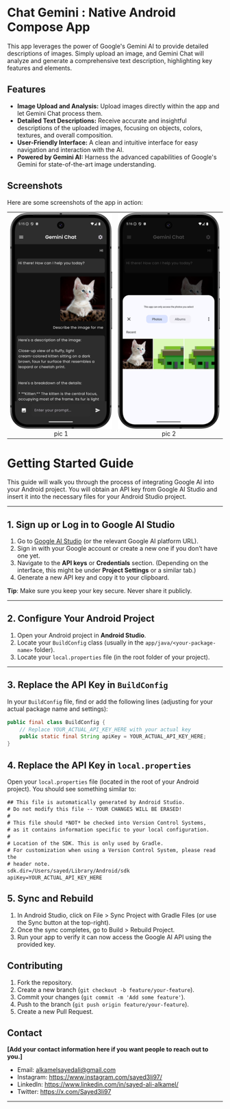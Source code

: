 # Chat Gemini : Native Android Compose App
This app leverages the power of Google's Gemini AI to provide detailed descriptions of images. Simply upload an image, and Gemini Chat will analyze and generate a comprehensive text description, highlighting key features and elements.

## Features

* **Image Upload and Analysis:** Upload images directly within the app and let Gemini Chat process them.
* **Detailed Text Descriptions:** Receive accurate and insightful descriptions of the uploaded images, focusing on objects, colors, textures, and overall composition.
* **User-Friendly Interface:** A clean and intuitive interface for easy navigation and interaction with the AI.
* **Powered by Gemini AI:** Harness the advanced capabilities of Google's Gemini for state-of-the-art image understanding.

## Screenshots

Here are some screenshots of the app in action:
<table>
  <tr>
    <td align="center">
      <img src="screenshots/fullapp.png" width="300" alt="Screenshot of Loading State">
      <br>pic 1
    </td>
    <td align="center">
      <img src="screenshots/imagepicker.png" width="300" alt="Screenshot of Liked State">
      <br>pic 2
  </tr>
</table>

# Getting Started Guide

This guide will walk you through the process of integrating Google AI into your Android project. You will obtain an API key from Google AI Studio and insert it into the necessary files for your Android Studio project.

---

## 1. Sign up or Log in to Google AI Studio

1. Go to [Google AI Studio](https://ai.google) (or the relevant Google AI platform URL).
2. Sign in with your Google account or create a new one if you don’t have one yet.
3. Navigate to the **API keys** or **Credentials** section. (Depending on the interface, this might be under **Project Settings** or a similar tab.)
4. Generate a new API key and copy it to your clipboard.

**Tip**: Make sure you keep your key secure. Never share it publicly.

---

## 2. Configure Your Android Project

1. Open your Android project in **Android Studio**.
2. Locate your `BuildConfig` class (usually in the `app/java/<your-package-name>` folder).
3. Locate your `local.properties` file (in the root folder of your project).

---

## 3. Replace the API Key in `BuildConfig`

In your `BuildConfig` file, find or add the following lines (adjusting for your actual package name and settings):

```java
public final class BuildConfig {
    // Replace YOUR_ACTUAL_API_KEY_HERE with your actual key
    public static final String apiKey = YOUR_ACTUAL_API_KEY_HERE;
}
```
## 4. Replace the API Key in `local.properties`

Open your `local.properties` file (located in the root of your Android project). You should see something similar to:

```properties
## This file is automatically generated by Android Studio.
# Do not modify this file -- YOUR CHANGES WILL BE ERASED!
#
# This file should *NOT* be checked into Version Control Systems,
# as it contains information specific to your local configuration.
#
# Location of the SDK. This is only used by Gradle.
# For customization when using a Version Control System, please read the
# header note.
sdk.dir=/Users/sayed/Library/Android/sdk
apiKey=YOUR_ACTUAL_API_KEY_HERE
```
## 5. Sync and Rebuild
1. In Android Studio, click on File > Sync Project with Gradle Files (or use the Sync button at the top-right).
2. Once the sync completes, go to Build > Rebuild Project.
3. Run your app to verify it can now access the Google AI API using the provided key.


## Contributing

1.  Fork the repository.
2.  Create a new branch (`git checkout -b feature/your-feature`).
3.  Commit your changes (`git commit -m 'Add some feature'`).
4.  Push to the branch (`git push origin feature/your-feature`).
5.  Create a new Pull Request.

## Contact

**[Add your contact information here if you want people to reach out to you.]**

*   Email: alkamelsayedali@gmail.com   
*   Instagram: https://www.instagram.com/sayed3li97/
*   LinkedIn: https://www.linkedin.com/in/sayed-ali-alkamel/
*   Twitter: https://x.com/Sayed3li97

---

